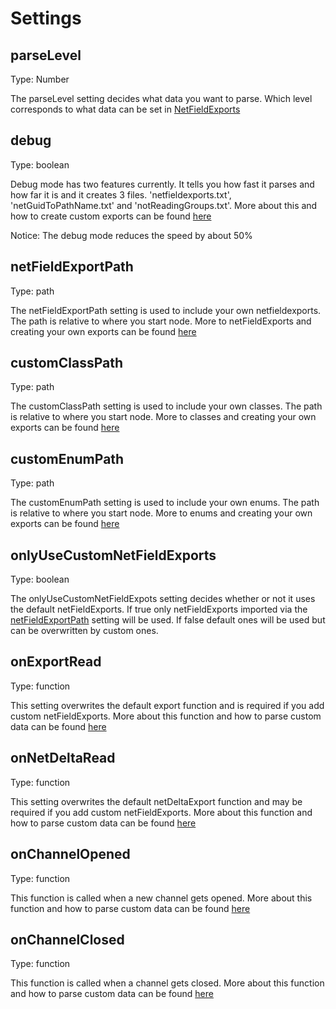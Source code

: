 # Settings

## parseLevel
Type: Number

The parseLevel setting decides what data you want to parse. Which level corresponds to what data can be set in [NetFieldExports](./addOwnExports.md#create-netfieldexports)

## debug
Type: boolean

Debug mode has two features currently. It tells you how fast it parses and how far it is and it creates 3 files. 'netfieldexports.txt', 'netGuidToPathName.txt' and 'notReadingGroups.txt'. More about this and how to create custom exports can be found [here](./addOwnExports.md)

Notice: The debug mode reduces the speed by about 50%

## netFieldExportPath
Type: path

The netFieldExportPath setting is used to include your own netfieldexports. The path is relative to where you start node. More to netFieldExports and creating your own exports can be found [here](./addOwnExports.md#create-netfieldexports)

## customClassPath
Type: path

The customClassPath setting is used to include your own classes. The path is relative to where you start node. More to classes and creating your own exports can be found [here](./addOwnExports.md#create-classes)

## customEnumPath
Type: path

The customEnumPath setting is used to include your own enums. The path is relative to where you start node. More to enums and creating your own exports can be found [here](./addOwnExports.md#create-enums)

## onlyUseCustomNetFieldExports
Type: boolean

The onlyUseCustomNetFieldExpots setting decides whether or not it uses the default netFieldExports. If true only netFieldExports imported via the [netFieldExportPath](#netFieldExportPath) setting will be used. If false default ones will be used but can be overwritten by custom ones.

## onExportRead
Type: function

This setting overwrites the default export function and is required if you add custom netFieldExports. More about this function and how to parse custom data can be found [here](./addOwnExports.md#custom-on-export-read)

## onNetDeltaRead
Type: function

This setting overwrites the default netDeltaExport function and may be required if you add custom netFieldExports. More about this function and how to parse custom data can be found [here](./addOwnExports.md#custom-on-export-read)

## onChannelOpened
Type: function

This function is called when a new channel gets opened. More about this function and how to parse custom data can be found [here](./addOwnExports.md)

## onChannelClosed
Type: function

This function is called when a channel gets closed. More about this function and how to parse custom data can be found [here](./addOwnExports.md)
